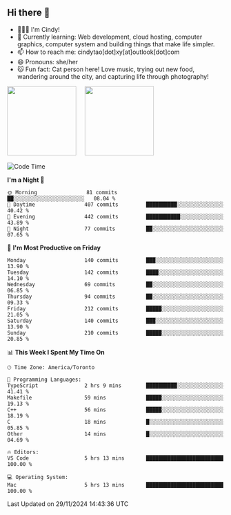 ## Hi there 👋

<!--
**xinyue296/xinyue296** is a ✨ _special_ ✨ repository because its `README.md` (this file) appears on your GitHub profile.

Here are some ideas to get you started:

- 🔭 I’m currently working on ...
- 🌱 I’m currently learning ...
- 👯 I’m looking to collaborate on ...
- 🤔 I’m looking for help with ...
- 💬 Ask me about ...
- 📫 How to reach me: ...
- 😄 Pronouns: ...
- ⚡ Fun fact: ...
-->
- 👩🏻‍💻 I'm Cindy!
- 🌱 Currently learning: Web development, cloud hosting, computer graphics, computer system and building things that make life simpler.
- 📫 How to reach me: cindytao[dot]xy[at]outlook[dot]com
- 😄 Pronouns: she/her
- 🐱 Fun fact: Cat person here! Love music, trying out new food, wandering around the city, and capturing life through photography!

<!--Github Status: start-->
<div align="left">
  <img height="160em" src="https://github-readme-stats-topaz-two-25.vercel.app/api?username=xinyue296&theme=react&show_icons=true&count_private=true&include_orgs=true&hide=contribs,issues" />
    &nbsp;&nbsp;&nbsp;
  <img height="160em" src="https://github-readme-stats-cindy-taos-projects.vercel.app/api/top-langs/?username=xinyue296&theme=react&count_private=true&include_orgs=true&layout=compact" />
</div>
<!-- Github Status: end-->

<!--START_SECTION:waka-->
![Code Time](http://img.shields.io/badge/Code%20Time-182%20hrs%2037%20mins-blue)

**I'm a Night 🦉** 

```text
🌞 Morning                81 commits          ██░░░░░░░░░░░░░░░░░░░░░░░   08.04 % 
🌆 Daytime                407 commits         ██████████░░░░░░░░░░░░░░░   40.42 % 
🌃 Evening                442 commits         ███████████░░░░░░░░░░░░░░   43.89 % 
🌙 Night                  77 commits          ██░░░░░░░░░░░░░░░░░░░░░░░   07.65 % 
```
📅 **I'm Most Productive on Friday** 

```text
Monday                   140 commits         ███░░░░░░░░░░░░░░░░░░░░░░   13.90 % 
Tuesday                  142 commits         ████░░░░░░░░░░░░░░░░░░░░░   14.10 % 
Wednesday                69 commits          ██░░░░░░░░░░░░░░░░░░░░░░░   06.85 % 
Thursday                 94 commits          ██░░░░░░░░░░░░░░░░░░░░░░░   09.33 % 
Friday                   212 commits         █████░░░░░░░░░░░░░░░░░░░░   21.05 % 
Saturday                 140 commits         ███░░░░░░░░░░░░░░░░░░░░░░   13.90 % 
Sunday                   210 commits         █████░░░░░░░░░░░░░░░░░░░░   20.85 % 
```


📊 **This Week I Spent My Time On** 

```text
🕑︎ Time Zone: America/Toronto

💬 Programming Languages: 
TypeScript               2 hrs 9 mins        ██████████░░░░░░░░░░░░░░░   41.41 % 
Makefile                 59 mins             █████░░░░░░░░░░░░░░░░░░░░   19.13 % 
C++                      56 mins             █████░░░░░░░░░░░░░░░░░░░░   18.19 % 
C                        18 mins             █░░░░░░░░░░░░░░░░░░░░░░░░   05.85 % 
Other                    14 mins             █░░░░░░░░░░░░░░░░░░░░░░░░   04.69 % 

🔥 Editors: 
VS Code                  5 hrs 13 mins       █████████████████████████   100.00 % 

💻 Operating System: 
Mac                      5 hrs 13 mins       █████████████████████████   100.00 % 
```


 Last Updated on 29/11/2024 14:43:36 UTC
<!--END_SECTION:waka-->
